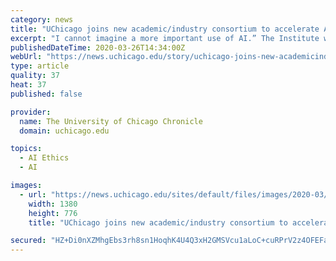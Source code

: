 ```yaml
---
category: news
title: "UChicago joins new academic/industry consortium to accelerate AI innovation"
excerpt: "I cannot imagine a more important use of AI.” The Institute will focus its research on AI, machine learning, Internet of Things technologies, big data analytics, human factors, organizational behavior, ethics and public policy. The Institute will also support the development of machine learning algorithms, data security and cybersecurity ..."
publishedDateTime: 2020-03-26T14:34:00Z
webUrl: "https://news.uchicago.edu/story/uchicago-joins-new-academicindustry-consortium-accelerate-ai-innovation"
type: article
quality: 37
heat: 37
published: false

provider:
  name: The University of Chicago Chronicle
  domain: uchicago.edu

topics:
  - AI Ethics
  - AI

images:
  - url: "https://news.uchicago.edu/sites/default/files/images/2020-03/Crerar1380.jpg"
    width: 1380
    height: 776
    title: "UChicago joins new academic/industry consortium to accelerate AI innovation"

secured: "HZ+Di0nXZMhgEbs3rh8sn1HoqhK4U4Q3xH2GMSVcu1aLoC+cuRPrV2z4OFEFaGfNh0gHBoDaB9NTFbVVVcR9hyXQsf1Ig3PtZL9lGg3AvhoFYTj8R8qBImjwF6htHrrqM2X1ocvDfy6iBnDCuaC52QWHeS9ZuwCjBmJH+W54g6vBWkAu79h8S5qjr9VLAwaEQaN0Z2dPFhhwK4g0E0V1gnUrHyh6ar764gjNpvBZ1+2EtxCh2pfgz++W7gOfE8afS98ay0MYqqOmHXQWPS4T1ZpqG+NSdqyqFdTPN0hvsA1DlLDkxBS6RZPGzt97eWB/;6gzeJA3FjME6TR4HJzVDlA=="
---
```


